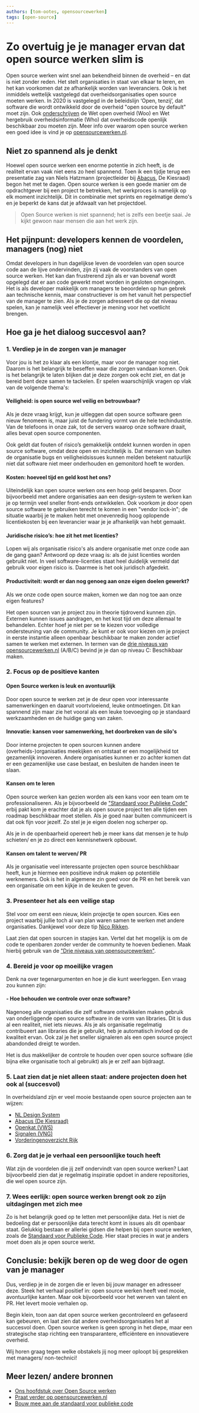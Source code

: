 ```yaml
---
authors: [tom-ootes, opensourcewerken]
tags: [open-source]
---
```

# Zo overtuig je je manager ervan dat open source werken slim is

Open source werken wint snel aan bekendheid binnen de overheid – en dat is niet zonder reden. Het stelt organisaties in staat van elkaar te leren, en het kan voorkomen dat ze afhankelijk worden van leveranciers. Ook is het inmiddels wettelijk vastgelegd dat overheidsorganisaties open source moeten werken. In 2020 is vastgelegd in de beleidslijn ‘Open, tenzij’, dat software die wordt ontwikkeld door de overheid "open source by default" moet zijn. Ook [onderschrijven](https://opensourcewerken.nl/page/view/b28e707b-2731-49bf-bcc6-ac693f1f250a/overzicht-wet-en-regelgeving) de Wet open overheid (Woo) en Wet hergebruik overheidsinformatie (Who) dat overheidscode openlijk beschikbaar zou moeten zijn. Meer info over waarom open source werken een goed idee is vind je op [opensourcewerken.nl](https://opensourcewerken.nl).

<!-- truncate -->

## Niet zo spannend als je denkt

Hoewel open source werken een enorme potentie in zich heeft, is de realiteit ervan vaak niet eens zo heel spannend. Toen ik een tijdje terug een presentatie zag van Niels Hatzmann (projectleider bij [Abacus](https://github.com/kiesraad/abacus), De Kiesraad) begon het met te dagen. Open source werken is een goede manier om de opdrachtgever bij een project te betrekken, het werkproces is namelijk op elk moment inzichtelijk. Dit in combinatie met sprints en regelmatige demo's en je beperkt de kans dat je afdwaalt van het projectdoel.

> Open Source werken is niet spannend; het is zelfs een beetje saai. Je kijkt gewoon naar mensen die aan het werk zijn.
>

## Het pijnpunt: developers kennen de voordelen, managers (nog) niet

Omdat developers in hun dagelijkse leven de voordelen van open source code aan de lijve ondervinden, zijn zíj vaak de voorstanders van open source werken. Het kan dan frustrerend zijn als er van bovenaf wordt opgelegd dat er aan code gewerkt moet worden in gesloten omgevingen. Het is als developer makkelijk om managers te beoordelen op hun gebrek aan technische kennis, maar constructiever is om het vanuit het perspectief van de manager te zien. Als je de zorgen adresseert die op dat niveau spelen, kan je namelijk veel effectiever je mening voor het voetlicht brengen.

## Hoe ga je het dialoog succesvol aan?

### 1. Verdiep je in de zorgen van je manager

Voor jou is het zo klaar als een klontje, maar voor de manager nog niet. Daarom is het belangrijk te beseffen waar die zorgen vandaan komen. Ook is het belangrijk te laten blijken dat je deze zorgen ook echt ziet, en dat je bereid bent deze samen te tackelen. Er spelen waarschijnlijk vragen op vlak van de volgende thema's:

#### Veiligheid: is open source wel veilig en betrouwbaar?

Als je deze vraag krijgt, kun je uitleggen dat open source software geen nieuw fenomeen is, maar juist de fundering vormt van de hele techindustrie. Van de telefoons in onze zak, tot de servers waarop onze software draait, alles bevat open source componenten.

Ook geldt dat fouten of risico’s gemakkelijk ontdekt kunnen worden in open source software, omdat deze open en inzichtelijk is. Dat mensen van buiten de organisatie bugs en veiligheidsissues kunnen melden betekent natuurlijk niet dat software niet meer onderhouden en gemonitord hoeft te worden.

#### Kosten: hoeveel tijd en geld kost het ons?

Uiteindelijk kan open source werken ons een hoop geld besparen. Door bijvoorbeeld met andere organisaties aan een design-system te werken kan je op termijn veel sneller front-ends ontwikkelen. Ook voorkom je door open source software te gebruiken terecht te komen in een "vendor lock-in"; de situatie waarbij je te maken hebt met onevenredig hoog oplopende licentiekosten bij een leverancier waar je je afhankelijk van hebt gemaakt.

#### Juridische risico’s: hoe zit het met licenties?

Lopen wij als organisatie risico's als andere organisatie met onze code aan de gang gaan? Antwoord op deze vraag is: als de juist licenties worden gebruikt niet. In veel software-licenties staat heel duidelijk vermeld dat gebruik voor eigen risico is. Daarmee is het ook juridisch afgedekt.

#### Productiviteit: wordt er dan nog genoeg aan onze eigen doelen gewerkt?

Als we onze code open source maken, komen we dan nog toe aan onze eigen features?

Het open sourcen van je project zou in theorie tijdrovend kunnen zijn. Externen kunnen issues aandragen, en het kost tijd om deze allemaal te behandelen. Echter hoef je niet per se te kiezen voor volledige ondersteuning van de community. Je kunt er ook voor kiezen om je project in eerste instantie alleen openbaar beschikbaar te maken zonder actief samen te werken met externen. In termen van de [drie niveaus van opensourcewerken.nl](https://opensourcewerken.nl/page/view/94ccca61-eac1-4441-b727-47db60661a3e/het-opensource-verhaal) (A/B/C) bevind je je dan op niveau C: Beschikbaar maken.

### 2. Focus op de positieve kanten

#### Open Source werken is leuk en avontuurlijk

Door open source te werken zet je de deur open voor interessante samenwerkingen en daaruit voortvloeiend, leuke ontmoetingen. Dit kan spannend zijn maar zie het vooral als een leuke toevoeging op je standaard werkzaamheden en de huidige gang van zaken.

#### Innovatie: kansen voor samenwerking, het doorbreken van de silo's

Door interne projecten te open sourcen kunnen andere (overheids-)organisaties meekijken en ontstaat er een mogelijkheid tot gezamenlijk innoveren. Andere organisaties kunnen er zo achter komen dat er een gezamenlijke use case bestaat, en besluiten de handen ineen te slaan.

#### Kansen om te leren

Open source werken kan gezien worden als een kans voor een team om te professionaliseren. Als je bijvoorbeeld de ["Standaard voor Publieke Code"](https://standaardvoorpubliekecode.nl/) erbij pakt kom je erachter dat je als open source project ten alle tijden een roadmap beschikbaar moet stellen. Als je goed naar buiten communiceert is dat ook fijn voor jezelf. Zo stel je je eigen doelen nog scherper op.

Als je in de openbaarheid opereert heb je meer kans dat mensen je te hulp schieten/ en je zo direct een kennisnetwerk opbouwt.

#### Kansen om talent te werven/ PR

Als je organisatie veel interessante projecten open source beschikbaar heeft, kun je hiermee een positieve indruk maken op potentiële werknemers. Ook is het in algemene zin goed voor de PR en het bereik van een organisatie om een kijkje in de keuken te geven.

### 3. Presenteer het als een veilige stap

Stel voor om eerst een nieuw, klein projectje te open sourcen. Kies een project waarbij jullie toch al van plan waren samen te werken met andere organisaties. Dankjewel voor deze tip [Nico Rikken](https://mastodon.nl/@nicorikken/113900204462330015).

Laat zien dat open sourcen in stapjes kan. Vertel dat het mogelijk is om de code te openbaren zonder verder de community te hoeven bedienen. Maak hierbij gebruik van de ["Drie niveaus van opensourcewerken"](https://opensourcewerken.nl/page/view/94ccca61-eac1-4441-b727-47db60661a3e/het-opensource-verhaal).

### 4. Bereid je voor op moeilijke vragen

Denk na over tegenargumenten en hoe je die kunt weerleggen. Een vraag zou kunnen zijn:

#### - Hoe behouden we controle over onze software?

Nagenoeg alle organisaties die zelf software ontwikkelen maken gebruik van onderliggende open source software in de vorm van libraries. Dit is dus al een realiteit, niet iets nieuws. Als je als organisatie regelmatig contribueert aan libraries die je gebruikt, heb je automatisch invloed op de kwaliteit ervan. Ook zal je het sneller signaleren als een open source project abandonded dreigt te worden.

Het is dus makkelijker de controle te houden over open source software (die bijna elke organisatie toch al gebruikt) als je er zelf aan bijdraagt.

### 5. Laat zien dat je niet alleen staat: andere projecten doen het ook al (succesvol)

In overheidsland zijn er veel mooie bestaande open source projecten aan te wijzen:

- [NL Design System](https://nldesignsystem.nl/componenten/)
- [Abacus (De Kiesraad)](https://github.com/kiesraad/abacus)
- [Openkat (VWS)](https://openkat.nl)
- [Signalen (VNG)](https://signalen.org/)
- [Vorderingenoverzicht Rijk](https://vorijk.nl/docs/introductie)

### 6. Zorg dat je je verhaal een persoonlijke touch heeft

Wat zijn de voordelen die jij zelf ondervindt van open source werken? Laat bijvoorbeeld zien dat je regelmatig inspiratie opdoet in andere repositories, die wel open source zijn.

### 7. Wees eerlijk: open source werken brengt ook zo zijn uitdagingen met zich mee

Zo is het belangrijk goed op te letten met persoonlijke data. Het is niet de bedoeling dat er persoonlijke data terecht komt in issues als dit openbaar staat. Gelukkig bestaan er allerlei gidsen die helpen bij open source werken, zoals de [Standaard voor Publieke Code](https://standaardvoorpubliekecode.nl/). Hier staat precies in wat je anders moet doen als je open source werkt.

## Conclusie: bekijk beren op de weg door de ogen van je manager

Dus, verdiep je in de zorgen die er leven bij jouw manager en adresseer deze. Steek het verhaal positief in: open source werken heeft veel mooie, avontuurlijke kanten. Maar ook bijvoorbeeld voor het werven van talent en PR. Het levert mooie verhalen op.

Begin klein, toon aan dat open source werken gecontroleerd en gefaseerd kan gebeuren, en laat zien dat andere overheidsorganisaties het al succesvol doen. Open source werken is geen sprong in het diepe, maar een strategische stap richting een transparantere, efficiëntere en innovatievere overheid.

Wij horen graag tegen welke obstakels jij nog meer oploopt bij gesprekken met managers/ non-technici!

## Meer lezen/ andere bronnen

- [Ons hoofdstuk over Open Source werken](/kennisbank/leidraad/open-source/)
- [Praat verder op opensourcewerken.nl](https://opensourcewerken.nl)
- [Bouw mee aan de standaard voor publieke code](https://standaardvoorpubliekecode.nl)
